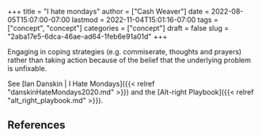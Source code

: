 +++
title = "I hate mondays"
author = ["Cash Weaver"]
date = 2022-08-05T15:07:00-07:00
lastmod = 2022-11-04T15:01:16-07:00
tags = ["concept", "concept"]
categories = ["concept"]
draft = false
slug = "2aba17e5-6dca-46ae-ad64-1feb6e91a01d"
+++

Engaging in coping strategies (e.g. commiserate, thoughts and prayers) rather than taking action because of the belief that the underlying problem is unfixable.

See [Ian Danskin | I Hate Mondays]({{< relref "danskinHateMondays2020.md" >}}) and the [Alt-right Playbook]({{< relref "alt_right_playbook.md" >}}).

## References

<style>.csl-entry{text-indent: -1.5em; margin-left: 1.5em;}</style><div class="csl-bib-body">
</div>
